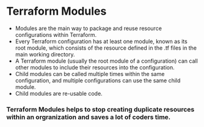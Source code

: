 # Terraform Modules

- Modules are the main way to package and reuse resource configurations within Terraform.
- Every Terraform configuration has at least one module, known as its root module, which consists of the resource defined in the .tf files in the main working directory.
- A Terraform module (usually the root module of a configuration) can call other modules to include their resources into the configuration.
- Child modules can be called multiple times within the same configuration, and multiple configurations can use the same child module.
- Child modules are re-usable code. 

### Terraform Modules helps to stop creating duplicate resources within an orgranization and saves a lot of coders time.




